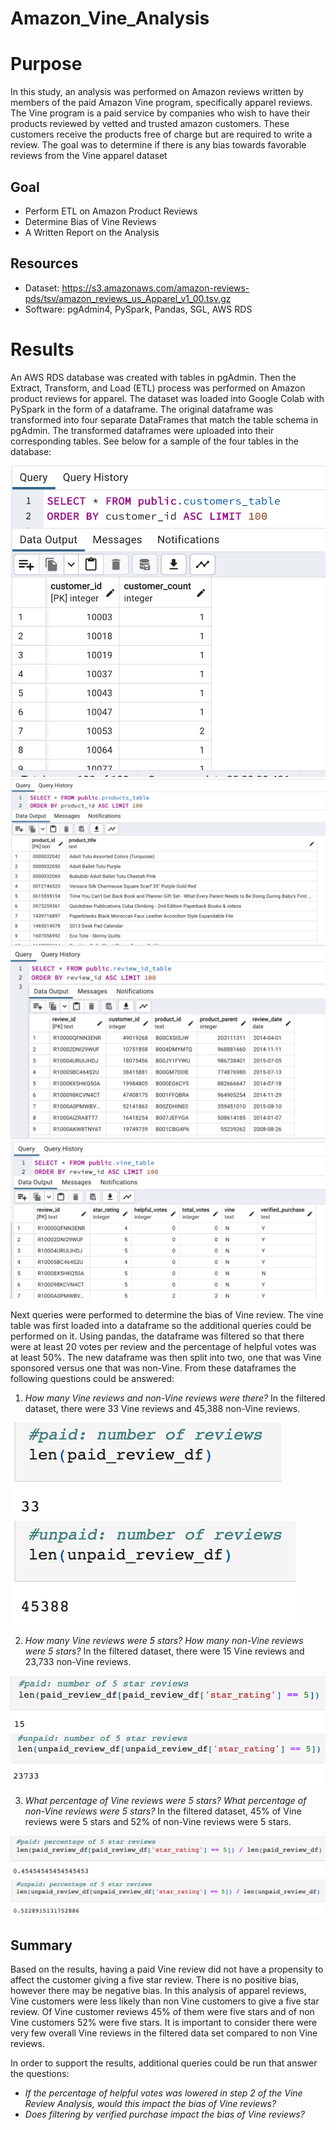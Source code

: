 # Amazon_Vine_Analysis

# **Purpose**
In this study, an analysis was performed on Amazon reviews written by members of the paid Amazon Vine program, specifically apparel reviews. The Vine program is a paid service by companies who wish to have their products reviewed by vetted and trusted amazon customers. These customers receive the products free of charge but are required to write a review. The goal was to determine if there is any bias towards favorable reviews from the Vine apparel dataset

## **Goal**
- Perform ETL on Amazon Product Reviews
- Determine Bias of Vine Reviews
- A Written Report on the Analysis 

## **Resources**
- Dataset: https://s3.amazonaws.com/amazon-reviews-pds/tsv/amazon_reviews_us_Apparel_v1_00.tsv.gz
- Software: pgAdmin4, PySpark, Pandas, SGL, AWS RDS

# **Results**
An AWS RDS database was created with tables in pgAdmin. Then the Extract, Transform, and Load (ETL) process was performed  on Amazon product reviews for apparel. The dataset was loaded into Google Colab with PySpark in the form of a dataframe. The original dataframe was transformed into four separate DataFrames that match the table schema in pgAdmin. The transformed dataframes were uploaded into their corresponding tables. See below for a sample of the four tables in the database:

![1](images/customer.png) ![2](images/products.png) ![3](images/review_id.png) ![4](images/vine.png)


Next queries were performed to determine the bias of Vine review. The vine table was first loaded into a dataframe so the additional queries could be performed on it. Using pandas, the dataframe was filtered so that there were at least 20 votes per review and the percentage of helpful votes was at least 50%. The new dataframe was then split into two, one that was Vine sponsored versus one that was non-Vine. From these dataframes the following questions could be  answered:

1. *How many Vine reviews and non-Vine reviews were there?* In the filtered dataset, there were 33 Vine reviews and 45,388 non-Vine reviews.
 
![5](images/numberpaid.png) ![6](images/numberunpaid.png)

2. *How many Vine reviews were 5 stars? How many non-Vine reviews were 5 stars?* In the filtered dataset, there were 15 Vine reviews and 23,733 non-Vine reviews.

![7](images/5paid.png) ![8](images/5unpaid.png)

3. *What percentage of Vine reviews were 5 stars? What percentage of non-Vine reviews were 5 stars?* In the filtered dataset, 45% of Vine reviews were 5 stars and 52% of non-Vine reviews were 5 stars.

![9](images/percentpaid.png) ![10](images/percentunpaid.png)

## Summary 
Based on the results, having a paid Vine review did not have a propensity to affect the customer giving a five star review. There is no positive bias, however there may be negative bias. In this analysis of apparel reviews, Vine customers were less likely than non Vine customers to give a five star review. Of Vine customer reviews 45% of them were five stars and of non Vine customers 52% were five stars. It is important to consider there were very few overall Vine reviews in the filtered data set compared to non Vine reviews.

In order to support the results, additional queries could be run that answer the questions:
- *If the percentage of helpful votes was lowered in step 2 of the Vine Review Analysis, would this impact the bias of Vine reviews?*
- *Does filtering by verified purchase impact the bias of Vine reviews?*
